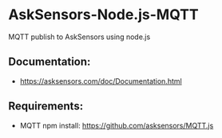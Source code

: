 # AskSensors-Node.js-MQTT
MQTT publish to AskSensors using node.js

Documentation:
-
- https://asksensors.com/doc/Documentation.html

Requirements:
-
- MQTT npm install: https://github.com/asksensors/MQTT.js
